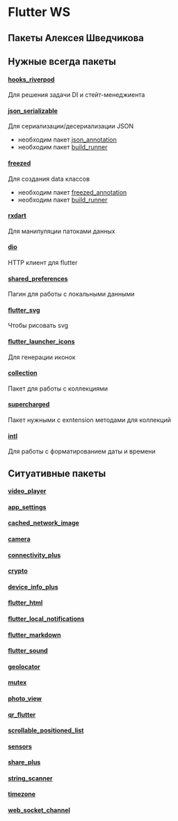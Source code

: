 # Flutter WS
Пакеты Алексея Шведчикова
---

## Нужные всегда пакеты
#### [hooks_riverpod](https://pub.dev/packages/hooks_riverpod)
Для решения задачи DI и стейт-менеджиента
#### [json_serializable](https://pub.dev/packages/json_serializable)
Для сериализации/десериализации JSON
* необходим пакет [json_annotation](https://pub.dev/packages/json_annotation)
* необходим пакет [build_runner](https://pub.dev/packages/build_runner)
#### [freezed](https://pub.dev/packages/freezed)
Для создания data классов
* необходим пакет [freezed_annotation](https://pub.dev/packages/freezed_annotation)
* необходим пакет [build_runner](https://pub.dev/packages/build_runner)
#### [rxdart](https://pub.dev/packages/rxdart)
Для манипуляции патоками данных
#### [dio](https://pub.dev/packages/dio)
HTTP клиент для flutter
#### [shared_preferences](https://pub.dev/packages/shared_preferences)
Пагин для работы с локальными данными
#### [flutter_svg](https://pub.dev/packages/flutter_svg)
Чтобы рисовать svg
#### [flutter_launcher_icons](https://pub.dev/packages/flutter_launcher_icons)
Для генерации иконок
#### [collection](https://pub.dev/packages/collection)
Пакет для работы с коллекциями
#### [supercharged](https://pub.dev/packages/supercharged)
Пакет нужными с exntension методами для коллекций
#### [intl](https://pub.dev/packages/intl)
Для работы с форматированием даты и времени

## Ситуативные пакеты
#### [video_player](https://pub.dev/packages/video_player)
#### [app_settings](https://pub.dev/packages/app_settings)
#### [cached_network_image](https://pub.dev/packages/cached_network_image)
#### [camera](https://pub.dev/packages/camera)
#### [connectivity_plus](https://pub.dev/packages/connectivity_plus)
#### [crypto](https://pub.dev/packages/crypto)
#### [device_info_plus](https://pub.dev/packages/device_info_plus)
#### [flutter_html](https://pub.dev/packages/flutter_html)
#### [flutter_local_notifications](https://pub.dev/packages/flutter_local_notifications)
#### [flutter_markdown](https://pub.dev/packages/flutter_markdown)
#### [flutter_sound](https://pub.dev/packages/flutter_sound)
#### [geolocator](https://pub.dev/packages/geolocator)
#### [mutex](https://pub.dev/packages/mutex)
#### [photo_view](https://pub.dev/packages/photo_view)
#### [qr_flutter](https://pub.dev/packages/qr_flutter)
#### [scrollable_positioned_list](https://pub.dev/packages/scrollable_positioned_list)
#### [sensors](https://pub.dev/packages/sensors)
#### [share_plus](https://pub.dev/packages/share_plus)
#### [string_scanner](https://pub.dev/packages/string_scanner)
#### [timezone](https://pub.dev/packages/timezone)
#### [web_socket_channel](https://pub.dev/packages/web_socket_channel)